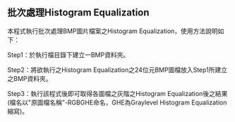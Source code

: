 ## 批次處理Histogram Equalization
本程式執行批次處理BMP圖片檔案之Histogram Equalization，使用方法說明如下：

Step1：於執行檔目錄下建立一BMP資料夾。

Step2：將欲執行之Histogram Equalization之24位元BMP圖檔放入Step1所建立之BMP資料夾。

Step3：執行該程式後即可取得各圖檔之灰階之Histogram Equalization後之結果(檔名以"原圖檔名稱"-RGBGHE命名，GHE為Graylevel Histogram Equalization縮寫)。
